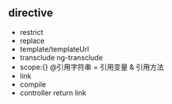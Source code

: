 ## directive
- restrict
- replace
- template/templateUrl
- transclude ng-transclude
- scope:{}  @引用字符串 = 引用变量 & 引用方法
- link
- compile
- controller return link